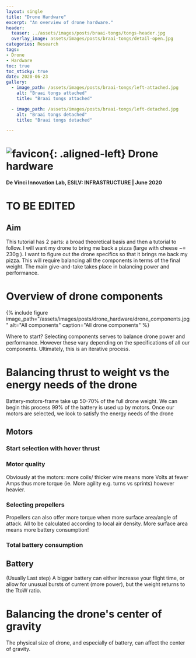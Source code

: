 ```yaml
---
layout: single
title: "Drone Hardware"
excerpt: "An overview of drone hardware."
header:
  teaser: ../assets/images/posts/braai-tongs/tongs-header.jpg
  overlay_image: assets/images/posts/braai-tongs/detail-open.jpg
categories: Research
tags:
- Drone
- Hardware
toc: true
toc_sticky: true
date: 2020-06-23
gallery:
  - image_path: /assets/images/posts/braai-tongs/left-attached.jpg
    alt: "Braai tongs attached"
    title: "Braai tongs attached"

  - image_path: /assets/images/posts/braai-tongs/left-detached.jpg
    alt: "Braai tongs detached"
    title: "Braai tongs detached"

---
```


# ![favicon](/assets/images/favicon.jpg){: .aligned-left} Drone hardware
**De Vinci Innovation Lab, ESILV: INFRASTRUCTURE | June 2020**

# TO BE EDITED

## Aim
This tutorial has 2 parts: a broad theoretical basis and then a tutorial to follow. I will want my drone to bring me back a pizza (large with cheese ~= 230g ). I want to figure out the drone specifics so that it brings me back my pizza. This will require balancing all the components in terms of the final weight. The main give-and-take takes place in balancing power and performance.








# Overview of drone components

{%
include figure
image_path="/assets/images/posts/drone_hardware/drone_components.jpg"
alt="All components"
caption="All drone components"
%}

Where to start? Selecting components serves to balance drone power and performance.
However these vary depending on the specifications of all our components.
Ultimately, this is an iterative process.


# Balancing thrust to weight vs the energy needs of the drone
Battery-motors-frame take up 50-70% of the full drone weight. We can begin this process
99% of the battery is used up by motors. Once our motors are selected, we look to satisfy the energy needs of the drone


## Motors

### Start selection with hover thrust
### Motor quality
Obviously at the motors: more coils/ thicker wire means more Volts at fewer Amps thus more torque (ie. More agility e.g. turns vs sprints) however heavier.

### Selecting propellers
Propellers can also offer more torque when more surface area/angle of attack. All to be calculated according to local air density. More surface area means more battery consumption!

### Total battery consumption

## Battery
(Usually Last step) A bigger battery can either increase your flight time, or allow for unusual bursts of current (more power), but the weight returns to the TtoW ratio.

# Balancing the drone's center of gravity
The physical size of drone, and especially of battery, can affect the center of gravity.
